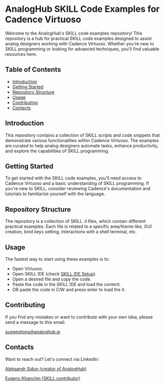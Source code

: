 # AnalogHub SKILL Code Examples for Cadence Virtuoso

Welcome to the AnalogHub's SKILL code examples repository! This repository is a hub for practical SKILL code examples designed to assist analog designers working with Cadence Virtuoso. Whether you're new to SKILL programming or looking for advanced techniques, you'll find valuable resources here.

## Table of Contents

- [Introduction](#introduction)
- [Getting Started](#getting-started)
- [Repository Structure](#repository-structure)
- [Usage](#usage)
- [Contributing](#contributing)
- [Contacts](#contacts)

## Introduction

This repository contains a collection of SKILL scripts and code snippets that demonstrate various functionalities within Cadence Virtuoso. The examples are curated to help analog designers automate tasks, enhance productivity, and explore the capabilities of SKILL programming.

## Getting Started

To get started with the SKILL code examples, you'll need access to Cadence Virtuoso and a basic understanding of SKILL programming. If you're new to SKILL, consider reviewing Cadence's documentation and tutorials to familiarize yourself with the language.

## Repository Structure

The repository is a collection of SKILL .il files, which contain different practical examples. Each file is related to a specific area/theme like, GUI creation, bind keys setting, interactions with a shell terminal, etc.

## Usage

The fastest way to start using these examples is to:
- Open Virtuoso.
- Open SKILL IDE (check [SKILL IDE Setup](https://analoghub.ie/category/skill/article/skillIdeSetup)).
- Open a desired file and copy the code.
- Paste the code in the SKILL IDE and load the content.
- OR paste the code in CIW and press enter to load the it.

## Contributing

If you find any mistakes or want to contribute with your own idea, please send a message to this email:

[suggestions@analoghub.ie](mailto:suggestions@analoghub.ie)

## Contacts
Want to reach out? Let's connect via LinkedIn:

[Aleksandr Sidun (creator of AnalogHub)](https://www.linkedin.com/in/sidun-av/)

[Eugeny Khanchin (SKILL contributor)](https://www.linkedin.com/in/eugenykhanchin/)

